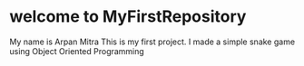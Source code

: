 # welcome to MyFirstRepository
My name is Arpan Mitra
This is my first project.
I made a simple snake game using Object Oriented Programming
